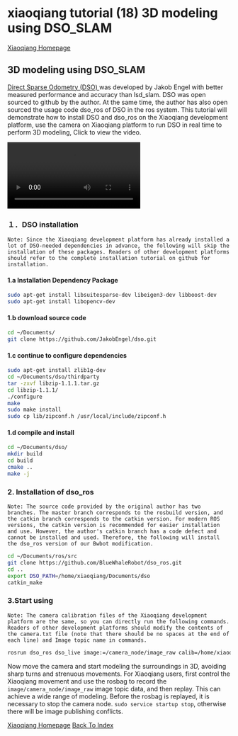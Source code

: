 # xiaoqiang tutorial (18) 3D modeling using DSO_SLAM<br>
[Xiaoqiang Homepage](http://www.bwbot.org/en/products/xiaoqiang-4-pro)

## 3D modeling using DSO_SLAM

[Direct Sparse Odometry (DSO) ](http://community.bwbot.org/uploads/files/1480933817963-engel2016dso.pdf) was developed by Jakob Engel with better measured performance and accuracy than lsd_slam. DSO was open sourced to github by the author. At the same time, the author has also open sourced the usage code dso_ros of DSO in the ros system. This tutorial will demonstrate how to install DSO and dso_ros on the Xiaoqiang development platform, use the camera on Xiaoqiang platform to run DSO in real time to perform 3D modeling, Click to view the video.

<video src="http://community.bwbot.org/assets/uploads/files/1537756973806-030020010058457965401101ec6fedf462dbbd-868c-f4af-2c8c-2a30414581c2.mp4" controls style="max-width:100%;"></video>

### １．DSO installation

`Note: Since the Xiaoqiang development platform has already installed a lot of DSO-needed dependencies in advance, the following will skip the installation of these packages. Readers of other development platforms should refer to the complete installation tutorial on github for installation.`

#### 1.a Installation Dependency Package

```bash
sudo apt-get install libsuitesparse-dev libeigen3-dev libboost-dev
sudo apt-get install libopencv-dev
```

#### 1.b download source code

```bash
cd ~/Documents/
git clone https://github.com/JakobEngel/dso.git
```

#### 1.c continue to configure dependencies

```bash
sudo apt-get install zlib1g-dev
cd ~/Documents/dso/thirdparty
tar -zxvf libzip-1.1.1.tar.gz
cd libzip-1.1.1/
./configure
make
sudo make install
sudo cp lib/zipconf.h /usr/local/include/zipconf.h
```

#### 1.d compile and install

```bash
cd ~/Documents/dso/
mkdir build 
cd build 
cmake .. 
make -j
```

### 2. Installation of dso_ros

`Note: The source code provided by the original author has two branches. The master branch corresponds to the rosbuild version, and the catkin branch corresponds to the catkin version. For modern ROS versions, the catkin version is recommended for easier installation and use. However, the author's catkin branch has a code defect and cannot be installed and used. Therefore, the following will install the dso_ros version of our Bwbot modification.`

```bash
cd ~/Documents/ros/src
git clone https://github.com/BlueWhaleRobot/dso_ros.git 
cd ..
export DSO_PATH=/home/xiaoqiang/Documents/dso
catkin_make
```

### 3.Start using

`Note: The camera calibration files of the Xiaoqiang development platform are the same, so you can directly run the following commands. Readers of other development platforms should modify the contents of the camera.txt file (note that there should be no spaces at the end of each line) and Image topic name in commands.`

```bash
rosrun dso_ros dso_live image:=/camera_node/image_raw calib=/home/xiaoqiang/Documents/ros/src/dso_ros/camera.txt mode=1
```

Now move the camera and start modeling the surroundings in 3D, avoiding sharp turns and strenuous movements. For Xiaoqiang users, first control the Xiaoqiang movement and use the rosbag to record the `image/camera_node/image_raw` image topic data, and then replay. This can achieve a wide range of modeling. Before the rosbag is replayed, it is necessary to stop the camera node. `sudo service startup stop`, otherwise there will be image publishing conflicts.

[Xiaoqiang Homepage](http://www.bwbot.org/en/products/xiaoqiang-4-pro)
[Back To Index](https://community.bwbot.org/topic/617)
